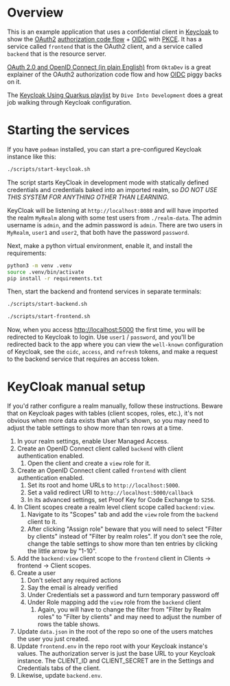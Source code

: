 # Overview
This is an example application that uses a confidential client in [Keycloak](https://www.keycloak.org/) to show the [OAuth2](https://datatracker.ietf.org/doc/html/rfc6749)
[authorization code flow](https://datatracker.ietf.org/doc/html/rfc6749#section-4.1) + [OIDC](https://openid.net/specs/openid-connect-rpinitiated-1_0.html) with [PKCE](https://datatracker.ietf.org/doc/html/rfc7636e).  It has a service called `frontend` that is the
OAuth2 client, and a service called `backend` that is the resource server.

[OAuth 2.0 and OpenID Connect (in plain English)](https://www.youtube.com/watch?v=996OiexHze0&ab_channel=OktaDev) from `OktaDev` is a great explainer of the OAuth2
authorization code flow and how [OIDC](https://openid.net/specs/openid-connect-rpinitiated-1_0.html) piggy backs on it.

The [Keycloak Using Quarkus playlist](https://youtube.com/playlist?list=PLHXvj3cRjbzsVyj6Pxfu4uRE1PtWa2CIw&feature=shared) by `Dive Into Development` does a great job walking through Keycloak
configuration.

# Starting the services
If you have `podman` installed, you can start a pre-configured Keycloak instance like this:
```bash
./scripts/start-keycloak.sh
```
The script starts KeyCloak in development mode with statically defined credentials and credentials baked into
an imported realm, so *DO NOT USE THIS SYSTEM FOR ANYTHING OTHER THAN LEARNING*.

KeyCloak will be listening at `http://localhost:8080` and will have imported the realm `MyRealm` along with
some test users from `./realm-data`.  The admin username is `admin`, and the admin password is `admin`.  There
are two users in `MyRealm`, `user1` and `user2`, that both have the password `password`.

Next, make a python virtual environment, enable it, and install the requirements:
```bash
python3 -m venv .venv
source .venv/bin/activate
pip install -r requirements.txt
```
Then, start the backend and frontend services in separate terminals:
```bash
./scripts/start-backend.sh
```
```bash
./scripts/start-frontend.sh
```
Now, when you access <http://localhost:5000> the first time, you will be redirected to Keycloak to login.  Use
`user1` / `password`, and you'll be redirected back to the app where you can view the `well-known` configuration
of Keycloak, see the `oidc`, `access`, and `refresh` tokens, and make a request to the backend service that
requires an access token.

# KeyCloak manual setup
If you'd rather configure a realm manually, follow these instructions.  Beware that on Keycloak pages with
tables (client scopes, roles, etc.), it's not obvious when more data exists than what's shown, so you may need
to adjust the table settings to show more than ten rows at a time.

1. In your realm settings, enable User Managed Access.
2. Create an OpenID Connect client called `backend` with client authentication enabled.
   1. Open the client and create a `view` role for it.
3. Create an OpenID Connect client called `frontend` with client authentication enabled.
   1. Set its root and home URLs to `http://localhost:5000`.
   2. Set a valid redirect URI to `http://localhost:5000/callback`
   3. In its advanced settings, set Proof Key for Code Exchange to `S256`.
4. In Client scopes create a realm level client scope called `backend:view`.
   1. Navigate to its "Scopes" tab and add the `view` role from the `backend` client to it.
   2. After clicking "Assign role" beware that you will need to select "Filter by clients" instead of "Filter
      by realm roles".  If you don't see the role, change the table settings to show more than ten entries by
      clicking the little arrow by "1-10".
5. Add the `backend:view` client scope to the `frontend` client in Clients -> frontend -> Client scopes.
6. Create a user
   1. Don't select any required actions
   2. Say the email is already verified
   2. Under Credentials set a password and turn temporary password off
   3. Under Role mapping add the `view` role from the `backend` client
      1. Again, you will have to change the filter from "Filter by Realm roles" to "Filter by clients" and may
         need to adjust the number of rows the table shows.
7. Update `data.json` in the root of the repo so one of the users matches the user you just created.
8. Update `frontend.env` in the repo root with your Keycloak instance's values. The authorization server is
   just the base URL to your Keycloak instance.  The CLIENT_ID and CLIENT_SECRET are in the Settings and
   Credentials tabs of the client.
9. Likewise, update `backend.env`.
